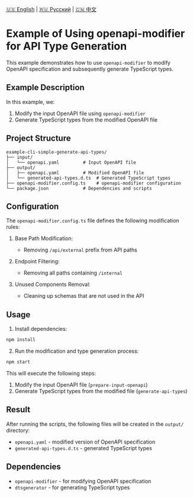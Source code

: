 [🇺🇸 English](./README.md) | [🇷🇺 Русский](./README-ru.md)  | [🇨🇳 中文](./README-zh.md)

# Example of Using openapi-modifier for API Type Generation

This example demonstrates how to use `openapi-modifier` to modify OpenAPI specification and subsequently generate TypeScript types.

## Example Description

In this example, we:
1. Modify the input OpenAPI file using `openapi-modifier`
2. Generate TypeScript types from the modified OpenAPI file

## Project Structure

```
example-cli-simple-generate-api-types/
├── input/
│   └── openapi.yaml         # Input OpenAPI file
├── output/
│   ├── openapi.yaml         # Modified OpenAPI file
│   └── generated-api-types.d.ts  # Generated TypeScript types
├── openapi-modifier.config.ts    # openapi-modifier configuration
└── package.json             # Dependencies and scripts
```

## Configuration

The `openapi-modifier.config.ts` file defines the following modification rules:

1. Base Path Modification:
   - Removing `/api/external` prefix from API paths

2. Endpoint Filtering:
   - Removing all paths containing `/internal`

3. Unused Components Removal:
   - Cleaning up schemas that are not used in the API

## Usage

1. Install dependencies:
```bash
npm install
```

2. Run the modification and type generation process:
```bash
npm start
```

This will execute the following steps:
1. Modify the input OpenAPI file (`prepare-input-openapi`)
2. Generate TypeScript types from the modified file (`generate-api-types`)

## Result

After running the scripts, the following files will be created in the `output/` directory:
- `openapi.yaml` - modified version of OpenAPI specification
- `generated-api-types.d.ts` - generated TypeScript types

## Dependencies

- `openapi-modifier` - for modifying OpenAPI specification
- `dtsgenerator` - for generating TypeScript types
